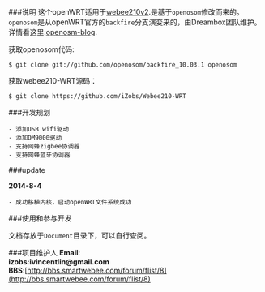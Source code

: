 ###说明
这个openWRT适用于[webee210v2](http://item.taobao.com/item.htm?spm=a1z10.1.w137644-4695488339.39.5l8ps4&id=22542251170).是基于`openosom`修改而来的。`openosom`是从openWRT官方的`backfire`分支演变来的，由Dreambox团队维护。详情看这里:[openosm-blog](http://www.openosom.org/).

获取openosom代码:                     

	$ git clone git://github.com/openosom/backfire_10.03.1 openosom

获取webee210-WRT源码：                 

	$ git clone https://github.com/iZobs/Webee210-WRT

###开发规划

	- 添加USB wifi驱动
	- 添加DM9000驱动
	- 支持网蜂zigbee协调器
	- 支持网蜂蓝牙协调器

###update

__2014-8-4__               

	- 成功移植内核，启动openWRT文件系统成功

###使用和参与开发

文档存放于`Document`目录下，可以自行查阅。                   

###项目维护人
__Email__:                                    
__izobs:ivincentlin@gmail.com__                      
__BBS__:[http://bbs.smartwebee.com/forum/flist/8](http://bbs.smartwebee.com/forum/flist/8)



